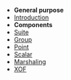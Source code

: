 - **General purpose**
- [Introduction](introduction.md)
- **Components**
- [Suite](suite.md)
- [Group](group.md)
- [Point](point.md)
- [Scalar](scalar.md)
- [Marshaling](marshalling.md)
- [XOF](xof.md)